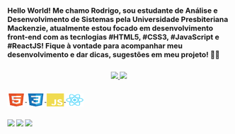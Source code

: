 ### Hello World! Me chamo Rodrigo, sou estudante de Análise e Desenvolvimento de Sistemas pela Universidade Presbiteriana Mackenzie, atualmente estou focado em desenvolvimento front-end com as tecnlogias #HTML5, #CSS3, #JavaScript e #ReactJS! Fique à vontade para acompanhar meu desenvolvimento e dar dicas, sugestões em meu projeto! 👋😁

##  

<div align="center">
  <a href="https://github.com/RodrigoBSouza">
  <img height="180em" src="https://github-readme-stats.vercel.app/api?username=rodrigobsouza&show_icons=true&theme=dark&include_all_commits=true&count_private=true"/>
  <img height="180em" src="https://github-readme-stats.vercel.app/api/top-langs/?username=rodrigobsouza&layout=compact&langs_count=7&theme=dark"/>
</div>

##  
  
<img align="center" alt="HTML" height="30" width="40" src="https://raw.githubusercontent.com/devicons/devicon/master/icons/html5/html5-original.svg">  <img align="center" alt="CSS" height="30" width="40" src="https://raw.githubusercontent.com/devicons/devicon/master/icons/css3/css3-original.svg">  <img align="center" alt="JS" height="30" width="40" src="https://raw.githubusercontent.com/devicons/devicon/master/icons/javascript/javascript-plain.svg">  <img align="center" alt="Reactjs" height="30" width="40" src="https://github.com/devicons/devicon/blob/master/icons/react/react-original.svg">  


##
  
<div> 
  <a href="https://www.linkedin.com/in/rodrigo-b-souza/" target="_blank"><img src="https://img.shields.io/badge/-LinkedIn-%230077B5?style=for-the-badge&logo=linkedin&logoColor=white" target="_blank"></a> 
  <a href = "mailto:rodrigbsouza@gmail.com"><img src="https://img.shields.io/badge/-Gmail-%23333?style=for-the-badge&logo=gmail&logoColor=white" target="_blank"></a>
  <a href="https://www.instagram.com/rodrigo.bsouza/" target="_blank"><img src="https://img.shields.io/badge/-Instagram-%23E4405F?style=for-the-badge&logo=instagram&logoColor=white" target="_blank"></a>
</div>
